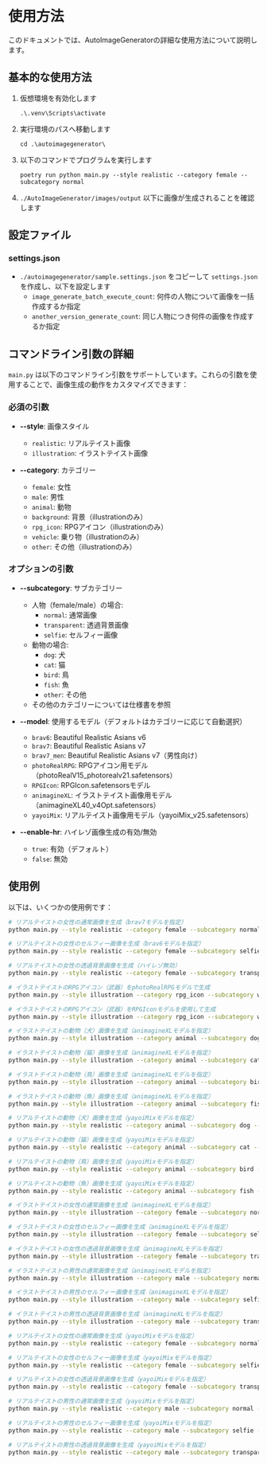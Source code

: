# 使用方法

このドキュメントでは、AutoImageGeneratorの詳細な使用方法について説明します。

## 基本的な使用方法

1. 仮想環境を有効化します
   ```
   .\.venv\Scripts\activate
   ```

2. 実行環境のパスへ移動します
   ```
   cd .\autoimagegenerator\
   ```

3. 以下のコマンドでプログラムを実行します
   ```
   poetry run python main.py --style realistic --category female --subcategory normal
   ```

4. `./AutoImageGenerator/images/output` 以下に画像が生成されることを確認します

## 設定ファイル

### settings.json

- `./autoimagegenerator/sample.settings.json` をコピーして `settings.json` を作成し、以下を設定します
  - `image_generate_batch_execute_count`: 何件の人物について画像を一括作成するか指定
  - `another_version_generate_count`: 同じ人物につき何件の画像を作成するか指定

## コマンドライン引数の詳細

`main.py` は以下のコマンドライン引数をサポートしています。これらの引数を使用することで、画像生成の動作をカスタマイズできます：

### 必須の引数

- **--style**: 画像スタイル
  - `realistic`: リアルテイスト画像
  - `illustration`: イラストテイスト画像

- **--category**: カテゴリー
  - `female`: 女性
  - `male`: 男性
  - `animal`: 動物
  - `background`: 背景（illustrationのみ）
  - `rpg_icon`: RPGアイコン（illustrationのみ）
  - `vehicle`: 乗り物（illustrationのみ）
  - `other`: その他（illustrationのみ）

### オプションの引数

- **--subcategory**: サブカテゴリー
  - 人物（female/male）の場合:
    - `normal`: 通常画像
    - `transparent`: 透過背景画像
    - `selfie`: セルフィー画像
  - 動物の場合:
    - `dog`: 犬
    - `cat`: 猫
    - `bird`: 鳥
    - `fish`: 魚
    - `other`: その他
  - その他のカテゴリーについては仕様書を参照

- **--model**: 使用するモデル（デフォルトはカテゴリーに応じて自動選択）
  - `brav6`: Beautiful Realistic Asians v6
  - `brav7`: Beautiful Realistic Asians v7
  - `brav7_men`: Beautiful Realistic Asians v7（男性向け）
  - `photoRealRPG`: RPGアイコン用モデル（photoRealV15_photorealv21.safetensors）
  - `RPGIcon`: RPGIcon.safetensorsモデル
  - `animagineXL`: イラストテイスト画像用モデル（animagineXL40_v4Opt.safetensors）
  - `yayoiMix`: リアルテイスト画像用モデル（yayoiMix_v25.safetensors）

- **--enable-hr**: ハイレゾ画像生成の有効/無効
  - `true`: 有効（デフォルト）
  - `false`: 無効

## 使用例

以下は、いくつかの使用例です：

```bash
# リアルテイストの女性の通常画像を生成（brav7モデルを指定）
python main.py --style realistic --category female --subcategory normal --model brav7

# リアルテイストの女性のセルフィー画像を生成（brav6モデルを指定）
python main.py --style realistic --category female --subcategory selfie --model brav6

# リアルテイストの女性の透過背景画像を生成（ハイレゾ無効）
python main.py --style realistic --category female --subcategory transparent --enable-hr false

# イラストテイストのRPGアイコン（武器）をphotoRealRPGモデルで生成
python main.py --style illustration --category rpg_icon --subcategory weapon --model photoRealRPG

# イラストテイストのRPGアイコン（武器）をRPGIconモデルを使用して生成
python main.py --style illustration --category rpg_icon --subcategory weapon --model RPGIcon

# イラストテイストの動物（犬）画像を生成（animagineXLモデルを指定）
python main.py --style illustration --category animal --subcategory dog --model animagineXL

# イラストテイストの動物（猫）画像を生成（animagineXLモデルを指定）
python main.py --style illustration --category animal --subcategory cat --model animagineXL

# イラストテイストの動物（鳥）画像を生成（animagineXLモデルを指定）
python main.py --style illustration --category animal --subcategory bird --model animagineXL

# イラストテイストの動物（魚）画像を生成（animagineXLモデルを指定）
python main.py --style illustration --category animal --subcategory fish --model animagineXL

# リアルテイストの動物（犬）画像を生成（yayoiMixモデルを指定）
python main.py --style realistic --category animal --subcategory dog --model yayoiMix

# リアルテイストの動物（猫）画像を生成（yayoiMixモデルを指定）
python main.py --style realistic --category animal --subcategory cat --model yayoiMix

# リアルテイストの動物（鳥）画像を生成（yayoiMixモデルを指定）
python main.py --style realistic --category animal --subcategory bird --model yayoiMix

# リアルテイストの動物（魚）画像を生成（yayoiMixモデルを指定）
python main.py --style realistic --category animal --subcategory fish --model yayoiMix

# イラストテイストの女性の通常画像を生成（animagineXLモデルを指定）
python main.py --style illustration --category female --subcategory normal --model animagineXL

# イラストテイストの女性のセルフィー画像を生成（animagineXLモデルを指定）
python main.py --style illustration --category female --subcategory selfie --model animagineXL

# イラストテイストの女性の透過背景画像を生成（animagineXLモデルを指定）
python main.py --style illustration --category female --subcategory transparent --model animagineXL

# イラストテイストの男性の通常画像を生成（animagineXLモデルを指定）
python main.py --style illustration --category male --subcategory normal --model animagineXL

# イラストテイストの男性のセルフィー画像を生成（animagineXLモデルを指定）
python main.py --style illustration --category male --subcategory selfie --model animagineXL

# イラストテイストの男性の透過背景画像を生成（animagineXLモデルを指定）
python main.py --style illustration --category male --subcategory transparent --model animagineXL

# リアルテイストの女性の通常画像を生成（yayoiMixモデルを指定）
python main.py --style realistic --category female --subcategory normal --model yayoiMix

# リアルテイストの女性のセルフィー画像を生成（yayoiMixモデルを指定）
python main.py --style realistic --category female --subcategory selfie --model yayoiMix

# リアルテイストの女性の透過背景画像を生成（yayoiMixモデルを指定）
python main.py --style realistic --category female --subcategory transparent --model yayoiMix

# リアルテイストの男性の通常画像を生成（yayoiMixモデルを指定）
python main.py --style realistic --category male --subcategory normal --model yayoiMix

# リアルテイストの男性のセルフィー画像を生成（yayoiMixモデルを指定）
python main.py --style realistic --category male --subcategory selfie --model yayoiMix

# リアルテイストの男性の透過背景画像を生成（yayoiMixモデルを指定）
python main.py --style realistic --category male --subcategory transparent --model yayoiMix